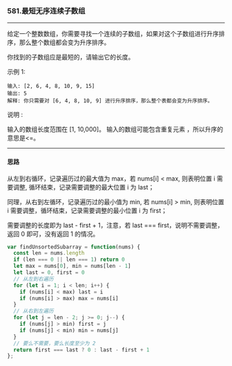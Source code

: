 ### 581.最短无序连续子数组

---

给定一个整数数组，你需要寻找一个连续的子数组，如果对这个子数组进行升序排序，那么整个数组都会变为升序排序。

你找到的子数组应是最短的，请输出它的长度。

示例 1:
```
输入: [2, 6, 4, 8, 10, 9, 15]
输出: 5
解释: 你只需要对 [6, 4, 8, 10, 9] 进行升序排序，那么整个表都会变为升序排序。
```
说明 :

输入的数组长度范围在 [1, 10,000]。
输入的数组可能包含重复元素 ，所以升序的意思是<=。

---

#### 思路

从左到右循环，记录遍历过的最大值为 max，若 nums[i] < max, 则表明位置 i 需要调整, 循环结束，记录需要调整的最大位置 i 为 last；

同理，从右到左循环，记录遍历过的最小值为 min, 若 nums[i] > min, 则表明位置 i 需要调整，循环结束，记录需要调整的最小位置 i 为 first；

需要调整的长度即为 last - first + 1，注意，若 last === first，说明不需要调整，返回 0 即可，没有返回 1 的情况。

``` js
var findUnsortedSubarray = function(nums) {
  const len = nums.length
  if (len === 0 || len === 1) return 0
  let max = nums[0], min = nums[len - 1]
  let last = 0, first = 0
  // 从左到右遍历
  for (let i = 1; i < len; i++) {
    if (nums[i] < max) last = i
    if (nums[i] > max) max = nums[i]
  }
  // 从右到左遍历
  for (let j = len - 2; j >= 0; j--) {
    if (nums[j] > min) first = j
    if (nums[j] < min) min = nums[j]
  }
  // 要么不需要，要么长度至少为 2
  return first === last ? 0 : last - first + 1
};
```
